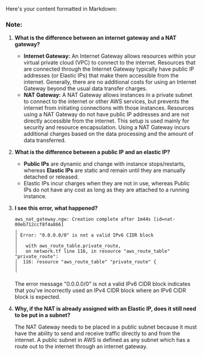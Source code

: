 Here's your content formatted in Markdown:

### Note:

1. **What is the difference between an internet gateway and a NAT gateway?**

   - **Internet Gateway:** An Internet Gateway allows resources within your virtual private cloud (VPC) to connect to the internet. Resources that are connected through the Internet Gateway typically have public IP addresses (or Elastic IPs) that make them accessible from the internet. Generally, there are no additional costs for using an Internet Gateway beyond the usual data transfer charges.
   - **NAT Gateway:** A NAT Gateway allows instances in a private subnet to connect to the internet or other AWS services, but prevents the internet from initiating connections with those instances. Resources using a NAT Gateway do not have public IP addresses and are not directly accessible from the internet. This setup is used mainly for security and resource encapsulation. Using a NAT Gateway incurs additional charges based on the data processing and the amount of data transferred.

2. **What is the difference between a public IP and an elastic IP?**

   - **Public IPs** are dynamic and change with instance stops/restarts, whereas **Elastic IPs** are static and remain until they are manually detached or released.
   - Elastic IPs incur charges when they are not in use, whereas Public IPs do not have any cost as long as they are attached to a running instance.

3. **I see this error, what happened?**

   ```
   aws_nat_gateway.ngw: Creation complete after 1m44s [id=nat-00eb712ccf8f4a866]
   ╷
   │ Error: "0.0.0.0/0" is not a valid IPv6 CIDR block
   │ 
   │   with aws_route_table.private_route,
   │   on network.tf line 116, in resource "aws_route_table" "private_route":
   │  116: resource "aws_route_table" "private_route" {
   │ 
   ╵
   ```
   The error message "0.0.0.0/0" is not a valid IPv6 CIDR block indicates that you've incorrectly used an IPv4 CIDR block where an IPv6 CIDR block is expected.

4. **Why, if the NAT is already assigned with an Elastic IP, does it still need to be put in a subnet?**

   The NAT Gateway needs to be placed in a public subnet because it must have the ability to send and receive traffic directly to and from the internet. A public subnet in AWS is defined as any subnet which has a route out to the internet through an internet gateway.